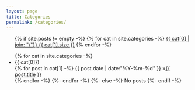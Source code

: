 ```yaml
---
layout: page
title: Categories
permalink: /categories/
---
```


<ul class="tags-box">
{% if site.posts != empty -%}
{% for cat in site.categories -%}
<a href="#{{ cat[0] }}" title="{{ cat[0] }}" rel="{{ cat[1].size }}">{{ cat[0] | join: "/"}}<span class="size"> {{ cat[1].size }}</span></a>
{% endfor -%}
</ul>

<ul class="tags-box">
{% for cat in site.categories -%}
<li id="{{ cat[0] }}">{{ cat[0]}}</li>
{% for post in cat[1] -%}
<time datetime="{{ post.date | date:"%Y-%m-%d" }}">{{ post.date | date:"%Y-%m-%d" }}</time> &raquo;<a href="{{ site.baseurl }}{{ post.url }}" title="{{ post.title }}">{{ post.title }}</a><br />
{% endfor -%}
{%- endfor -%}
{%- else -%}
<span>No posts</span>
{%- endif -%}
</ul>
